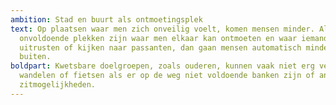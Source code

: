 ```yaml
---
ambition: Stad en buurt als ontmoetingsplek
text: Op plaatsen waar men zich onveilig voelt, komen mensen minder. Als er
  onvoldoende plekken zijn waar men elkaar kan ontmoeten en waar iemand even kan
  uitrusten of kijken naar passanten, dan gaan mensen automatisch minder naar
  buiten.
boldpart: Kwetsbare doelgroepen, zoals ouderen, kunnen vaak niet erg ver
  wandelen of fietsen als er op de weg niet voldoende banken zijn of andere
  zitmogelijkheden.
---
```

